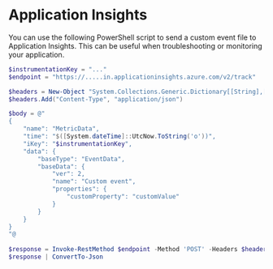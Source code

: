 # Application Insights

You can use the following PowerShell script to send a custom event file to Application Insights. This can be useful when troubleshooting or monitoring your application.

```powershell
$instrumentationKey = "..."
$endpoint = "https://.....in.applicationinsights.azure.com/v2/track"

$headers = New-Object "System.Collections.Generic.Dictionary[[String],[String]]"
$headers.Add("Content-Type", "application/json")

$body = @"
{
    "name": "MetricData",
    "time": "$([System.dateTime]::UtcNow.ToString('o'))",
    "iKey": "$instrumentationKey",
    "data": {
        "baseType": "EventData",
        "baseData": {
            "ver": 2,
            "name": "Custom event",
            "properties": {
                "customProperty": "customValue"
            }
        }
    }
}
"@
 
$response = Invoke-RestMethod $endpoint -Method 'POST' -Headers $headers -Body $body
$response | ConvertTo-Json
```
